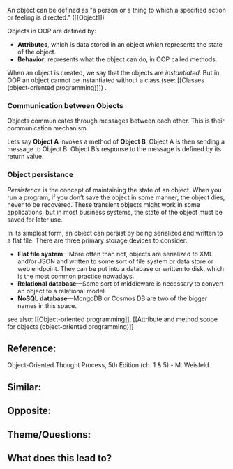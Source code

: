 An object can be defined as "a person or a thing to which a specified action or feeling is directed." ([[Object]])

Objects in OOP are defined by:

- **Attributes**, which is data stored in an object which represents the state of the object.
- **Behavior**, represents what the object can do, in OOP called methods.

When an object is created, we say that the objects are *instantiated*. But in OOP an object cannot be instantiated without a class (see: [[Classes (object-oriented programming)]]) .

### Communication between Objects
Objects communicates through messages between each other. This is their communication mechanism. 

Lets say **Object A** invokes a method of **Object B**, Object A is then sending a message to Object B. Object B’s response to the message is defined by its return value.

### Object persistance
_Persistence_ is the concept of maintaining the state of an object. When you run a program, if you don’t save the object in some manner, the object dies, never to be recovered. These transient objects might work in some applications, but in most business systems, the state of the object must be saved for later use.

In its simplest form, an object can persist by being serialized and written to a flat file. There are three primary storage devices to consider:

 - **Flat file system**—More often than not, objects are serialized to XML and/or JSON and written to some sort of file system or data store or web endpoint. They can be put into a database or written to disk, which is the most common practice nowadays.
- **Relational database**—Some sort of middleware is necessary to convert an object to a relational model.
- **NoSQL database**—MongoDB or Cosmos DB are two of the bigger names in this space.

see also: [[Object-oriented programming]], [[Attribute and method scope for objects (object-oriented programming)]]

## Reference:
Object-Oriented Thought Process, 5th Edition (ch. 1 & 5)  - M. Weisfeld

## Similar:

## Opposite:

## Theme/Questions:

## What does this lead to?